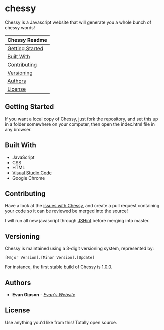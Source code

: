 # chessy
Chessy is a Javascript website that will generate you a whole bunch of chessy words!

| Chessy Readme |
|---|
| [Getting Started](#getting-started) |
| [Built With](#built-with) |
| [Contributing](#contributing)  |
| [Versioning](#versioning) |
| [Authors](#authors)  |
| [License](#license) |

## Getting Started
If you want a local copy of Chessy, just fork the repository, and set this up in a folder somewhere on your computer, then open the index.html file in any browser.

## Built With
* JavaScript
* CSS
* HTML
* [Visual Studio Code](https://code.visualstudio.com/)
* Google Chrome

## Contributing
Have a look at the [issues with Chessy](https://github.com/evangipson/chessy/issues), and create a pull request containing your code so it can be reviewed be merged into the source!

I will run all new javascript through [JSHint](http://jshint.com/) before merging into master.

## Versioning
Chessy is maintained using a 3-digit versioning system, represented by:
```
[Major Version].[Minor Version].[Update]
```
For instance, the first stable build of Chessy is [1.0.0](https://github.com/evangipson/chessy/releases/tag/1.0.0).

## Authors
* **Evan Gipson** - *[Evan's Website](https://evangipson.com/)*

## License
Use anything you'd like from this! Totally open source.
